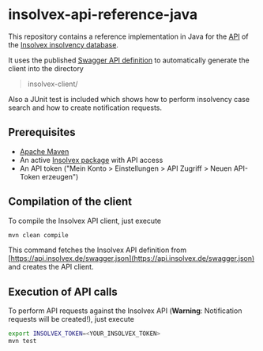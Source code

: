 # insolvex-api-reference-java

This repository contains a reference implementation in Java for the [API](https://api.insolvex.de/docs/index.html) of the [Insolvex insolvency database](https://insolvex.de).

It uses the published [Swagger API definition](https://api.insolvex.de/swagger.json) to automatically generate the client into the directory 
> insolvex-client/

Also a JUnit test is included which shows how to perform insolvency case search and how to create notification requests.

## Prerequisites

*  [Apache Maven](http://maven.apache.org)
* An active [Insolvex package](https://insolvex.de/#!/order) with API access
* An API token ("Mein Konto > Einstellungen > API Zugriff > Neuen API-Token erzeugen")

## Compilation of the client

To compile the Insolvex API client, just execute
```bash
mvn clean compile
```

This command fetches the Insolvex API definition from [https://api.insolvex.de/swagger.json](https://api.insolvex.de/swagger.json) and creates the API client.

## Execution of API calls

To perform API requests against the Insolvex API (**Warning**: Notification requests will be created!), just execute
```bash
export INSOLVEX_TOKEN=<YOUR_INSOLVEX_TOKEN>
mvn test
```

